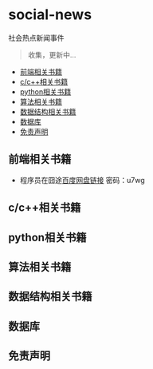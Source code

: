 # social-news
社会热点新闻事件

>收集，更新中...

* [前端相关书籍](#前端相关书籍)
* [c/c\+\+相关书籍](#cc相关书籍)
* [python相关书籍](#python相关书籍)
* [算法相关书籍](#算法相关书籍)
* [数据结构相关书籍](#数据结构相关书籍)
* [数据库](#数据库)
* [免责声明](#免责声明)


## 前端相关书籍
- 程序员在囧途[百度网盘链接](https://pan.baidu.com/s/18xEuDHb9tuLSeC5EQ0ZyPQ) 密码：u7wg

## c/c++相关书籍


## python相关书籍


## 算法相关书籍


## 数据结构相关书籍


## 数据库


## 免责声明

